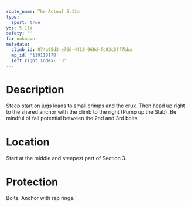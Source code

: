 ```yaml
---
route_name: The Actual 5.11a
type:
  sport: true
yds: 5.11a
safety: ''
fa: unknown
metadata:
  climb_id: 874a95d3-e766-4f10-968d-fd83c5ff7bba
  mp_id: '119118178'
  left_right_index: '3'
---
```

# Description
Steep start on jugs leads to small crimps and the crux. Then head up right to the shared anchor with the climb to the right (Pump up the Slab). Be mindful of fall potential between the 2nd and 3rd bolts.

# Location
Start at the middle and steepest part of Section 3.

# Protection
Bolts. Anchor with rap rings.

